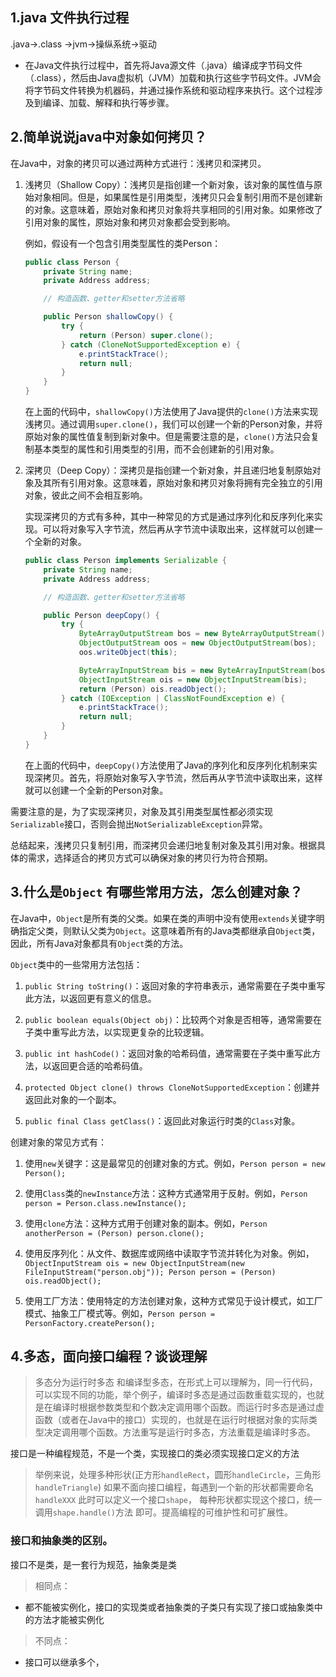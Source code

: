 ## 1.java 文件执行过程
.java->.class ->jvm->操纵系统->驱动
- 在Java文件执行过程中，首先将Java源文件（.java）编译成字节码文件（.class），然后由Java虚拟机（JVM）加载和执行这些字节码文件。JVM会将字节码文件转换为机器码，并通过操作系统和驱动程序来执行。这个过程涉及到编译、加载、解释和执行等步骤。
## 2.简单说说java中对象如何拷贝？
在Java中，对象的拷贝可以通过两种方式进行：浅拷贝和深拷贝。

1. 浅拷贝（Shallow Copy）：浅拷贝是指创建一个新对象，该对象的属性值与原始对象相同。但是，如果属性是引用类型，浅拷贝只会复制引用而不是创建新的对象。这意味着，原始对象和拷贝对象将共享相同的引用对象。如果修改了引用对象的属性，原始对象和拷贝对象都会受到影响。

   例如，假设有一个包含引用类型属性的类Person：

   ```java
   public class Person {
       private String name;
       private Address address;
   
       // 构造函数、getter和setter方法省略
   
       public Person shallowCopy() {
           try {
               return (Person) super.clone();
           } catch (CloneNotSupportedException e) {
               e.printStackTrace();
               return null;
           }
       }
   }
   ```

   在上面的代码中，`shallowCopy()`方法使用了Java提供的`clone()`方法来实现浅拷贝。通过调用`super.clone()`，我们可以创建一个新的Person对象，并将原始对象的属性值复制到新对象中。但是需要注意的是，`clone()`方法只会复制基本类型的属性和引用类型的引用，而不会创建新的引用对象。

2. 深拷贝（Deep Copy）：深拷贝是指创建一个新对象，并且递归地复制原始对象及其所有引用对象。这意味着，原始对象和拷贝对象将拥有完全独立的引用对象，彼此之间不会相互影响。

   实现深拷贝的方式有多种，其中一种常见的方式是通过序列化和反序列化来实现。可以将对象写入字节流，然后再从字节流中读取出来，这样就可以创建一个全新的对象。

   ```java
   public class Person implements Serializable {
       private String name;
       private Address address;
   
       // 构造函数、getter和setter方法省略
   
       public Person deepCopy() {
           try {
               ByteArrayOutputStream bos = new ByteArrayOutputStream();
               ObjectOutputStream oos = new ObjectOutputStream(bos);
               oos.writeObject(this);
   
               ByteArrayInputStream bis = new ByteArrayInputStream(bos.toByteArray());
               ObjectInputStream ois = new ObjectInputStream(bis);
               return (Person) ois.readObject();
           } catch (IOException | ClassNotFoundException e) {
               e.printStackTrace();
               return null;
           }
       }
   }
   ```

   在上面的代码中，`deepCopy()`方法使用了Java的序列化和反序列化机制来实现深拷贝。首先，将原始对象写入字节流，然后再从字节流中读取出来，这样就可以创建一个全新的Person对象。

需要注意的是，为了实现深拷贝，对象及其引用类型属性都必须实现`Serializable`接口，否则会抛出`NotSerializableException`异常。

总结起来，浅拷贝只复制引用，而深拷贝会递归地复制对象及其引用对象。根据具体的需求，选择适合的拷贝方式可以确保对象的拷贝行为符合预期。

## 3.什么是`Object` 有哪些常用方法，怎么创建对象？

在Java中，`Object`是所有类的父类。如果在类的声明中没有使用`extends`关键字明确指定父类，则默认父类为`Object`。这意味着所有的Java类都继承自`Object`类，因此，所有Java对象都具有`Object`类的方法。

`Object`类中的一些常用方法包括：

1. `public String toString()`：返回对象的字符串表示，通常需要在子类中重写此方法，以返回更有意义的信息。

2. `public boolean equals(Object obj)`：比较两个对象是否相等，通常需要在子类中重写此方法，以实现更复杂的比较逻辑。

3. `public int hashCode()`：返回对象的哈希码值，通常需要在子类中重写此方法，以返回更合适的哈希码值。

4. `protected Object clone() throws CloneNotSupportedException`：创建并返回此对象的一个副本。

5. `public final Class getClass()`：返回此对象运行时类的`Class`对象。

创建对象的常见方式有：

1. 使用`new`关键字：这是最常见的创建对象的方式。例如，`Person person = new Person();`

2. 使用`Class`类的`newInstance`方法：这种方式通常用于反射。例如，`Person person = Person.class.newInstance();`

3. 使用`clone`方法：这种方式用于创建对象的副本。例如，`Person anotherPerson = (Person) person.clone();`

4. 使用反序列化：从文件、数据库或网络中读取字节流并转化为对象。例如，`ObjectInputStream ois = new ObjectInputStream(new FileInputStream("person.obj")); Person person = (Person) ois.readObject();`

5. 使用工厂方法：使用特定的方法创建对象，这种方式常见于设计模式，如工厂模式、抽象工厂模式等。例如，`Person person = PersonFactory.createPerson();`

## 4.多态，面向接口编程？谈谈理解
> 多态分为运行时多态 和编译型多态，在形式上可以理解为，同一行代码，可以实现不同的功能，举个例子，编译时多态是通过函数重载实现的，也就是在编译时根据参数类型和个数决定调用哪个函数。而运行时多态是通过虚函数（或者在Java中的接口）实现的，也就是在运行时根据对象的实际类型决定调用哪个函数。方法重写是运行时多态，方法重载是编译时多态。

接口是一种编程规范，不是一个类，实现接口的类必须实现接口定义的方法
> 举例来说，处理多种形状(正方形`handleRect`，圆形`handleCircle`，三角形`handleTriangle`) 如果不面向接口编程，每遇到一个新的形状都需要命名`handleXXX`
此时可以定义一个接口`shape`， 每种形状都实现这个接口，统一调用`shape.handle()`方法
即可。提高编程的可维护性和可扩展性。
### 接口和抽象类的区别。
接口不是类，是一套行为规范，抽象类是类
>相同点：
- 都不能被实例化，接口的实现类或者抽象类的子类只有实现了接口或抽象类中的方法才能被实例化
> 不同点：
- 接口可以继承多个，


